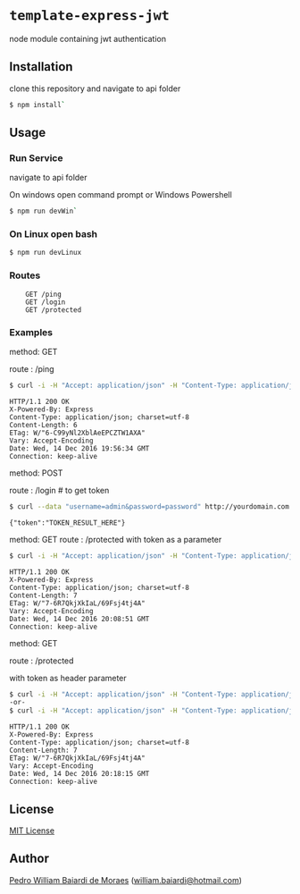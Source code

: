 # `template-express-jwt`

node module containing jwt authentication

## Installation

clone this repository and navigate to api folder
    
```sh
$ npm install`
```

## Usage

### Run Service
navigate to api folder
   
On windows open command prompt or Windows Powershell

```sh
$ npm run devWin`
```

### On Linux open bash

```sh
$ npm run devLinux
```

### Routes

```
    GET /ping
    GET /login
    GET /protected
```

### Examples

method: GET
   
route : /ping

```sh
$ curl -i -H "Accept: application/json" -H "Content-Type: application/json" -X GET http://yourdomain.com:3000/ping
```

```
HTTP/1.1 200 OK
X-Powered-By: Express
Content-Type: application/json; charset=utf-8
Content-Length: 6
ETag: W/"6-C99yNl2XblAeEPCZTW1AXA"
Vary: Accept-Encoding
Date: Wed, 14 Dec 2016 19:56:34 GMT
Connection: keep-alive
```

method: POST

route : /login # to get token

```sh
$ curl --data "username=admin&password=password" http://yourdomain.com:3000/login
```

```
{"token":"TOKEN_RESULT_HERE"}
```

method: GET
route : /protected
with token as a parameter

```sh
$ curl -i -H "Accept: application/json" -H "Content-Type: application/json" -X GET http://yourdomain.com:3000/protected?token=TOKEN_HERE
```

```
HTTP/1.1 200 OK
X-Powered-By: Express
Content-Type: application/json; charset=utf-8
Content-Length: 7
ETag: W/"7-6R7QkjXkIaL/69Fsj4tj4A"
Vary: Accept-Encoding
Date: Wed, 14 Dec 2016 20:08:51 GMT
Connection: keep-alive
```

method: GET

route : /protected

with token as header parameter

```sh
$ curl -i -H "Accept: application/json" -H "Content-Type: application/json" -H "X-Access-Token: TOKEN_HERE" -X GET http://yourdomain.com:3000/protected
-or-
$ curl -i -H "Accept: application/json" -H "Content-Type: application/json" -H "Authorization: Bearer TOKEN_HERE" -X GET http://yourdomain.com:3000/protected
```

```
HTTP/1.1 200 OK
X-Powered-By: Express
Content-Type: application/json; charset=utf-8
Content-Length: 7
ETag: W/"7-6R7QkjXkIaL/69Fsj4tj4A"
Vary: Accept-Encoding
Date: Wed, 14 Dec 2016 20:18:15 GMT
Connection: keep-alive
```

## License

[MIT License](http://www.opensource.org/licenses/mit-license.php)

## Author

[Pedro William Baiardi de Moraes](https://github.com/PedroWilliam) ([william.baiardi@hotmail.com](mailto:william.baiardi@hotmail.com))
